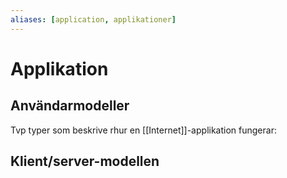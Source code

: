 ```yaml
---
aliases: [application, applikationer]
---
```

# Applikation

## Användarmodeller
Tvp typer som beskrive rhur en [[Internet]]-applikation fungerar:

## Klient/server-modellen
